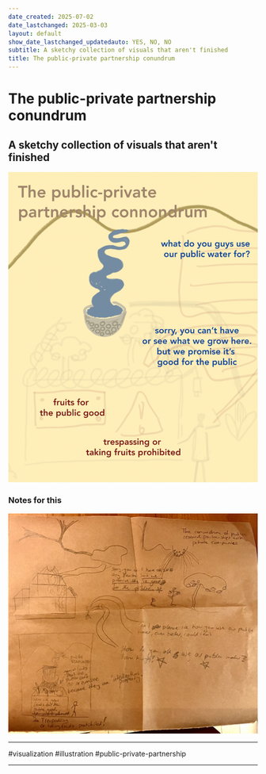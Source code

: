```yaml
---
date_created: 2025-07-02
date_lastchanged: 2025-03-03
layout: default
show_date_lastchanged_updatedauto: YES, NO, NO
subtitle: A sketchy collection of visuals that aren't finished
title: The public-private partnership conundrum
---
```

# The public-private partnership conundrum
## A sketchy collection of visuals that aren't finished

![](media/Pasted%20image%2020250303192229.png)

### Notes for this 

![](media/IMG_5473.jpeg)


---

#visualization #illustration #public-private-partnership

---

